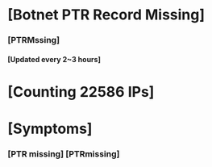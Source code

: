 # [Botnet PTR Record Missing]
### [PTRMssing]
#### [Updated every 2~3 hours]

# [Counting 22586 IPs]

# [Symptoms] 
###   [PTR missing] [PTRmissing]
